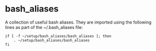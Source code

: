 # bash_aliases
A collection of useful bash aliases. They are imported using the following lines as part of the ~/.bash_aliases file:
```
if [ -f ~/setup/bash_aliases/bash_aliases ]; then
    . ~/setup/bash_aliases/bash_aliases
fi
```
